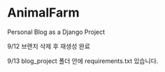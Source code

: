 # AnimalFarm
Personal Blog as a Django Project

9/12 브랜치 삭제 후 재생성 완료

9/13 blog_project 폴더 안에 requirements.txt 있습니다.
